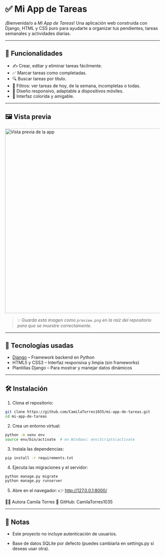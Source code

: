 # ✅ Mi App de Tareas

¡Bienvenida/o a _Mi App de Tareas_! Una aplicación web construida con Django, HTML y CSS puro para ayudarte a organizar tus pendientes, tareas semanales y actividades diarias.

---

## 🌟 Funcionalidades

- ✍️ Crear, editar y eliminar tareas fácilmente.
- ✅ Marcar tareas como completadas.
- 🔍 Buscar tareas por título.
- 📆 Filtros: ver tareas de hoy, de la semana, incompletas o todas.
- 📱 Diseño responsivo, adaptable a dispositivos móviles.
- 🎨 Interfaz colorida y amigable.

---

## 🖼️ Vista previa

<img src="https://github.com/CamilaTorres1035/mi-app-de-tareas/blob/main/preview.png" alt="Vista previa de la app" width="600"/>

> 💡 _Guarda esta imagen como `preview.png` en la raíz del repositorio para que se muestre correctamente._

---

## 🚀 Tecnologías usadas

- [Django](https://www.djangoproject.com/) – Framework backend en Python
- HTML5 y CSS3 – Interfaz responsiva y limpia (sin frameworks)
- Plantillas Django – Para mostrar y manejar datos dinámicos

---

## 🛠️ Instalación

1. Clona el repositorio:

```bash
git clone https://github.com/CamilaTorres1035/mi-app-de-tareas.git
cd mi-app-de-tareas
```
2. Crea un entorno virtual:
```bash
python -m venv env
source env/bin/activate  # en Windows: env\Scripts\activate
```
3. Instala las dependencias:
```bash
pip install -r requirements.txt
```
4. Ejecuta las migraciones y el servidor:
```bash
python manage.py migrate
python manage.py runserver
```
5. Abre en el navegador:
👉 http://127.0.0.1:8000/


👩‍💻 Autora
Camila Torres
🔗 GitHub: CamilaTorres1035

---
## 📌 Notas
- Este proyecto no incluye autenticación de usuarios.

- Base de datos SQLite por defecto (puedes cambiarla en settings.py si deseas usar otra).